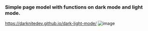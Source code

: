 ###  Simple page model with functions on dark mode and light mode. 
https://darknitedev.github.io/dark-light-mode/
 ![image](https://user-images.githubusercontent.com/99200113/173478976-e1c85949-1042-499f-9c52-73fd6c261f34.png)
